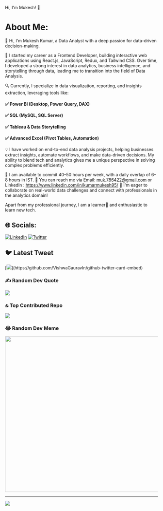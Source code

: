 Hi, I'm Mukesh! 👋

# About Me:
👋 Hi, I'm Mukesh Kumar, a Data Analyst with  a deep passion for data-driven decision-making.

🔹 I started my career as a Frontend Developer, building interactive web applications using React.js, JavaScript, Redux, and Tailwind CSS. Over time, I developed a strong interest in data analytics, business intelligence, and storytelling through data, leading me to transition into the field of Data Analysis.

🔍 Currently, I specialize in data visualization, reporting, and insights extraction, leveraging tools like:
#### ✅ Power BI (Desktop, Power Query, DAX)
#### ✅ SQL (MySQL, SQL Server)
#### ✅ Tableau & Data Storytelling
#### ✅ Advanced Excel (Pivot Tables, Automation)


💡 I have worked on end-to-end data analysis projects, helping businesses extract insights, automate workflows, and make data-driven decisions. My ability to blend tech and analytics gives me a unique perspective in solving complex problems efficiently.

📌 I am available to commit 40–50 hours per week, with a daily overlap of 6–8 hours in IST.
📩 You can reach me via Email: muk.786422@gmail.com or LinkedIn : https://www.linkedin.com/in/kumarmukesh95/
🚀 I'm eager to collaborate on real-world data challenges and connect with professionals in the analytics domain!

Apart from my professional journey, I am a learner📝 and enthusiastic to learn new tech.



## 🌐 Socials:
[![LinkedIn](https://img.shields.io/badge/LinkedIn-%230077B5.svg?logo=linkedin&logoColor=white)](https://linkedin.com/in/kumarmukesh95) [![Twitter](https://img.shields.io/badge/Twitter-%231DA1F2.svg?logo=Twitter&logoColor=white)](https://twitter.com/Mukesh_95_) 



## 🐦 Latest Tweet
[![](https://gtce.itsvg.in/api?username=Mukesh_95_)](https://github.com/VishwaGauravIn/github-twitter-card-embed)

### ✍️ Random Dev Quote
![](https://quotes-github-readme.vercel.app/api?type=horizontal&theme=radical)

### 🔝 Top Contributed Repo
![](https://github-contributor-stats-sigma-five.vercel.app/api?username=Mukesh39&limit=5&theme=dark&combine_all_yearly_contributions=true)

### 😂 Random Dev Meme
<img src="https://miro.medium.com/v2/resize:fit:1400/1*yZBLnzplDRdJHa7NjYdexA.png" width="512px"/>

---
[![](https://visitcount.itsvg.in/api?id=Mukesh39&icon=0&color=0)](https://visitcount.itsvg.in)

<!-- Proudly created with GPRM ( https://gprm.itsvg.in ) -->
